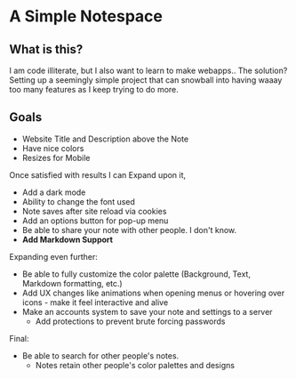 # A Simple Notespace

## What is this?
I am code illiterate, but I also want to learn to make webapps.. The solution? Setting up a seemingly simple project that can snowball into having waaay too many features as I keep trying to do more.

## Goals
- Website Title and Description above the Note
- Have nice colors
- Resizes for Mobile

Once satisfied with results I can Expand upon it,
- Add a dark mode
- Ability to change the font used
- Note saves after site reload via cookies
- Add an options button for pop-up menu
- Be able to share your note with other people. I don't know.
- **Add Markdown Support**

Expanding even further:
- Be able to fully customize the color palette (Background, Text, Markdown formatting, etc.)
- Add UX changes like animations when opening menus or hovering over icons - make it feel interactive and alive
- Make an accounts system to save your note and settings to a server
	- Add protections to prevent brute forcing passwords

Final:
- Be able to search for other people's notes.
	- Notes retain other people's color palettes and designs
